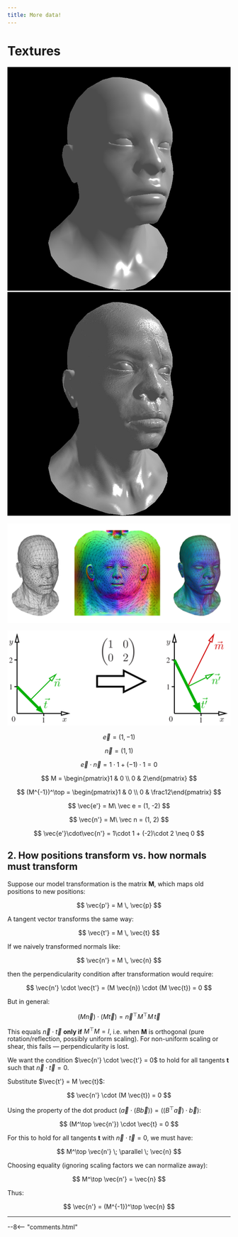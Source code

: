 ```yaml
---
title: More data!
---
```


# Textures

![](textures/phong.png)
![](textures/normalmap.jpg)

![](textures/uv-map.jpg)

![](textures/mit.svg)

$$
\vec{e} = (1,-1)
$$

$$
\vec{n} = (1,1)
$$

$$
\vec{e} \cdot \vec{n} = 1\cdot 1 + (-1)\cdot 1 = 0
$$

$$
M = \begin{pmatrix}1 & 0 \\ 0 & 2\end{pmatrix}
$$

$$
(M^{-1})^\top = \begin{pmatrix}1 & 0 \\ 0 & \frac12\end{pmatrix}
$$

$$
\vec{e'} = M\ \vec e = (1, -2)
$$

$$
\vec{n'} = M\ \vec n = (1, 2)
$$

$$
\vec{e'}\cdot\vec{n'} = 1\cdot 1 + (-2)\cdot 2 \neq 0
$$



## 2. How positions transform vs. how normals must transform

Suppose our model transformation is the matrix **M**, which maps old positions to new positions:

$$
\vec{p'} = M \, \vec{p}
$$

A tangent vector transforms the same way:

$$
\vec{t'} = M \, \vec{t}
$$

If we naively transformed normals like:

$$
\vec{n'} = M \, \vec{n}
$$

then the perpendicularity condition after transformation would require:

$$
\vec{n'} \cdot \vec{t'} = (M \vec{n}) \cdot (M \vec{t}) = 0
$$

But in general:

$$
(M \vec{n}) \cdot (M \vec{t}) = \vec{n}^\top M^\top M \, \vec{t}
$$

This equals $\vec{n} \cdot \vec{t}$ **only if** $M^\top M = I$, i.e. when **M** is orthogonal (pure rotation/reflection, possibly uniform scaling).
For non-uniform scaling or shear, this fails — perpendicularity is lost.




We want the condition $\vec{n'} \cdot \vec{t'} = 0$ to hold for all tangents **t** such that $\vec{n} \cdot \vec{t} = 0$.

Substitute $\vec{t'} = M \vec{t}$:

$$
\vec{n'} \cdot (M \vec{t}) = 0
$$

Using the property of the dot product $(\vec{a} \cdot (B\vec{b})) = ((B^\top \vec{a}) \cdot \vec{b})$:

$$
(M^\top \vec{n'}) \cdot \vec{t} = 0
$$

For this to hold for all tangents **t** with $\vec{n} \cdot \vec{t} = 0$, we must have:

$$
M^\top \vec{n'} \; \parallel \; \vec{n}
$$

Choosing equality (ignoring scaling factors we can normalize away):

$$
M^\top \vec{n'} = \vec{n}
$$

Thus:

$$
\vec{n'} = (M^{-1})^\top \vec{n}
$$

---


--8<-- "comments.html"





